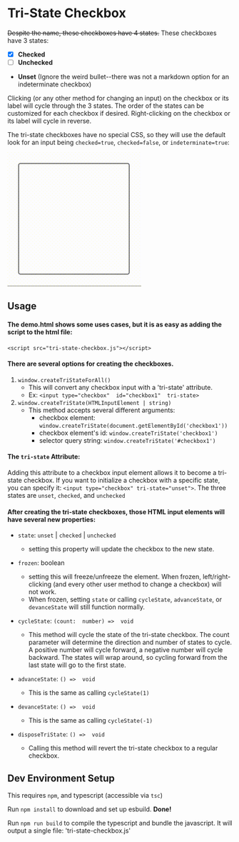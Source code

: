 # Tri-State Checkbox

~~Despite the name, these checkboxes have 4 states.~~
These checkboxes have 3 states:
 - [x] **Checked** 
 - [ ] **Unchecked**
 -  **Unset** (Ignore the weird bullet--there was not a markdown option for an indeterminate checkbox)

Clicking (or any other method for changing an input) on the checkbox or its label will cycle through the 3 states. The order of the states can be customized for each checkbox if desired. Right-clicking on the checkbox or its label will cycle in reverse.

The tri-state checkboxes have no special CSS, so they will use the default look for an input being `checked=true`, `checked=false`, or `indeterminate=true`:

![Picture showing an input element cycling between the 3 states](https://raw.githubusercontent.com/CarsonChr/Tri-State-Checkbox/7a689d56207dc3730c1eac42b7dd5b826a924a81/tri-state-checkbox.gif)

## Usage

#### The demo.html shows some uses cases, but it is as easy as adding the script to the html file:

    <script src="tri-state-checkbox.js"></script>

#### There are several options for creating the checkboxes.

 1. `window.createTriStateForAll()`
	 - This will convert any checkbox input with a 'tri-state' attribute.
	 - Ex: `<input type="checkbox"  id="checkbox1"  tri-state>`
2. `window.createTriState(HTMLInputElement | string)`
	- This method accepts several different arguments: 
		- checkbox element: `window.createTriState(document.getElementById('checkbox1'))`
		-  checkbox element's id: `window.createTriState('checkbox1')`
		- selector query string: `window.createTriState('#checkbox1')`

#### The `tri-state` Attribute:
Adding this attribute to a checkbox input element allows it to become a tri-state checkbox. If you want to initialize a checkbox with a specific state, you can specify it: `<input type="checkbox" tri-state="unset">`. The three states are `unset`, `checked`, and `unchecked`

#### After creating the tri-state checkboxes, those HTML input elements will have several new properties:
- `state`: `unset` | `checked` | `unchecked`
	- setting this property will update the checkbox to the new state.
- `frozen`: boolean
	- setting this will freeze/unfreeze the element. When frozen, left/right-clicking (and every other user method to change a checkbox) will not work.
	- When frozen, setting `state` or calling `cycleState`, `advanceState`, or `devanceState` will still function normally.
- `cycleState`: `(count:  number) =>  void`
	- This method will cycle the state of the tri-state checkbox. The count parameter will determine the direction and number of states to cycle. A positive number will cycle forward, a negative number will cycle backward. The states will wrap around, so cycling forward from the last state will go to the first state.

- `advanceState`: `() =>  void`
	- This is the same as calling `cycleState(1)`

- `devanceState`: `() =>  void`
	- This is the same as calling `cycleState(-1)`

- `disposeTriState`: `() =>  void`
	- Calling this method will revert the tri-state checkbox to a regular checkbox.

## Dev Environment Setup
This requires `npm`, and typescript (accessible via `tsc`)

Run `npm install` to download and set up esbuild. **Done!**

Run `npm run build` to compile the typescript and bundle the javascript. It will output a single file: 'tri-state-checkbox.js'
